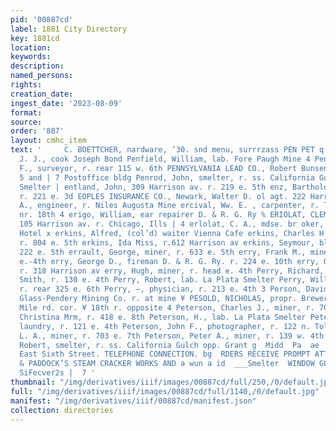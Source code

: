 ```yaml
---
pid: '00887cd'
label: 1881 City Directory
key: 1881cd
location: 
keywords: 
description: 
named_persons: 
rights: 
creation_date: 
ingest_date: '2023-08-09'
format: 
source: 
order: '887'
layout: cmhc_item
text: '     C. BOETTCHER, nardware, ‘30. snd menu, surrrzass PEN PET q  Pendleton,
  J. J., cook Joseph Bond Penfield, William, lab. Fore Paugh Mine 4 Penhale, Géorge
  F., surveyor, r. rear 115 w. 6th PENNSYLVANIA LEAD CO., Robert Bunsen, agt. rooms
  5 and | 7 Postoffice bldg Penrod, John, smelter, r. ss. California Gulch opp. Grant
  Smelter | entland, John, 309 Harrison av. r. 219 e. 5th enz, Bartholomew, lodging,
  r. 221 e. 3d EOPLES INSURANCE CO., Newark, Walter D. ol agt. 222 Harrison av ercival,
  A., engineer, r. Niles Augusta Mine ercival, Ww. E. , carpenter, r. Ten Mile rd.
  nr. 18th 4 erigo, William, ear repairer D. & R. G. Ry % ERIOLAT, CLEMENS F., saloon,
  105 Harrison av. r. Chicago, Ills | 4 erlolat, C. A., mdse. br oker, bds. Grand
  Hotel x erkins, Alfred, (col’d) waiter Vienna Cafe erkins, Charles H. , police capt.
  r. 804 e. 5th erkins, Ida Miss, r.612 Harrison av erkins, Seymour, blksmith, r.
  222 e. 5th errault, George, miner, r. 633 e. 5th erry, Frank M., miner, bds. 315
  e.-4th erry, George D., fireman D. & R. G. Ry. r. 224 e. 10th erry, George W., miner,
  r. 318 Harrison av erry, Hugh, miner, r. head e. 4th Perry, Richard, shoemkr Jote
  Smith, r. 130 e. 4th Perry, Robert, lab. La Plata Smelter Perry, William D., miner,
  r. rear 325 e. 6th Perry, —, physician, r. 213 e. 4th 3 Person, David S8., carpenter
  Glass-Pendery Mining Co. r. at mine ¥ PESOLD, NICHOLAS, propr. Brewery Saloon, Ten
  Mile rd. cor. ¥ 18th r. opposite 4 Peterson, Charles J., miner, r. 701 e. 4th ‘Peterson,
  Christina Mrm, r. 418 e. 8th Peterson, H., lab. La Plata Smelter Peterson, Ida Miss,
  laundry, r. 121 e. 4th Peterson, John F., photographer, r. 122 n. Toledo av oO Peterson,
  L. A., miner, r. 703 e. 7th Peterson, Peter A., miner, r. 139 w. 4th | Peterson,
  Robert, smelter, r. ss. California Gulch opp. Grant g  Midd  Pa  ae  BAKERY, 300
  East Sixth Street. TELEPHONE CONNECTION. bg  RDERS RECEIVE PROMPT ATTENTION at ERWIN
  & PADDOCK’S STEAM CRACKER WORKS AND a wun a id  ___Smelter  WINDOW GLASS, all Sizes,"
  SiFecver2s |  7 '
thumbnail: "/img/derivatives/iiif/images/00887cd/full/250,/0/default.jpg"
full: "/img/derivatives/iiif/images/00887cd/full/1140,/0/default.jpg"
manifest: "/img/derivatives/iiif/00887cd/manifest.json"
collection: directories
---
```

